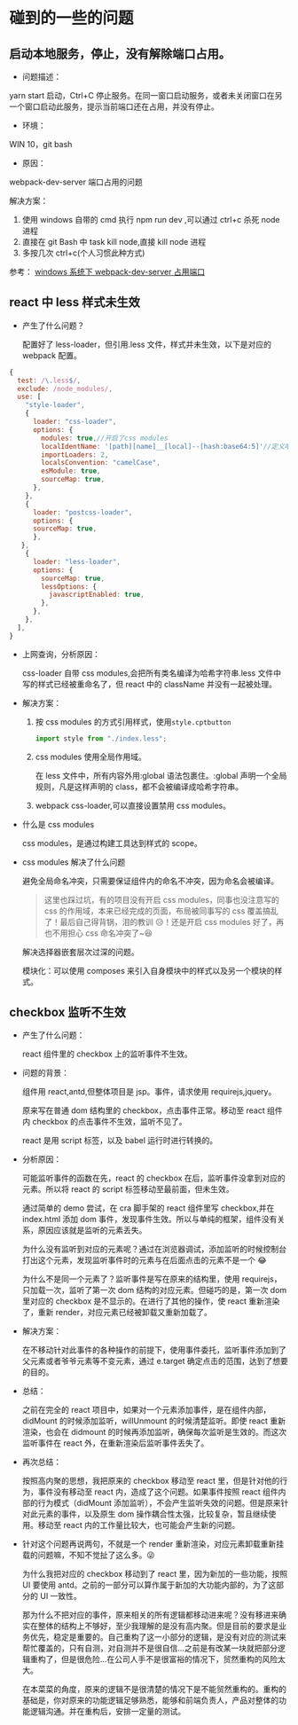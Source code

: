# 碰到的一些的问题

## 启动本地服务，停止，没有解除端口占用。

- 问题描述：

yarn start 启动，Ctrl+C 停止服务。在同一窗口启动服务，或者未关闭窗口在另一个窗口启动此服务，提示当前端口还在占用，并没有停止。

- 环境：

WIN 10，git bash

- 原因：

webpack-dev-server 端口占用的问题

解决方案：

1. 使用 windows 自带的 cmd 执行 npm run dev ,可以通过 ctrl+c 杀死 node 进程
2. 直接在 git Bash 中 task kill node,直接 kill node 进程
3. 多按几次 ctrl+c(个人习惯此种方式)

<!-- todo: 思考：有些项目没有这个问题，构建方式有何不同？ cra 没有 eject 的的项目没有这个问题。脚手架的后端服务是怎么实现的？ -->

参考： [windows 系统下 webpack-dev-server 占用端口](https://juejin.cn/post/6844903609528745991)

## react 中 less 样式未生效

- 产生了什么问题？

  配置好了 less-loader，但引用.less 文件，样式并未生效，以下是对应的 webpack 配置。

```js
{
  test: /\.less$/,
  exclude: /node_modules/,
  use: [
    "style-loader",
    {
      loader: "css-loader",
      options: {
        modules: true,//开启了css modules
        localIdentName: '[path][name]__[local]--[hash:base64:5]'//定义哈希类名
        importLoaders: 2,
        localsConvention: "camelCase",
        esModule: true,
        sourceMap: true,
      },
    },
    {
      loader: "postcss-loader",
      options: {
      sourceMap: true,
      },
   },
    {
      loader: "less-loader",
      options: {
        sourceMap: true,
        lessOptions: {
          javascriptEnabled: true,
        },
      },
    },
  ],
}
```

- 上网查询，分析原因：

  css-loader 自带 css modules,会把所有类名编译为哈希字符串.less 文件中写的样式已经被重命名了，但 react 中的 className 并没有一起被处理。

- 解决方案：

  1. 按 css modules 的方式引用样式，使用`style.cptbutton`

     ```js
     import style from "./index.less";
     ```

  2. css modules 使用全局作用域。

     在 less 文件中，所有内容外用:global 语法包裹住。:global 声明一个全局规则，凡是这样声明的 class，都不会被编译成哈希字符串。

  3. webpack css-loader,可以直接设置禁用 css modules。

- 什么是 css modules

  css modules，是通过构建工具达到样式的 scope。

- css modules 解决了什么问题

  避免全局命名冲突，只需要保证组件内的命名不冲突，因为命名会被编译。

  > 这里也踩过坑，有的项目没有开启 css modules，同事也没注意写的 css 的作用域，本来已经完成的页面，布局被同事写的 css 覆盖搞乱了！最后自己得背锅，泪的教训 😥！还是开启 css modules 好了，再也不用担心 css 命名冲突了~😆

  解决选择器嵌套层次过深的问题。

  模块化：可以使用 composes 来引入自身模块中的样式以及另一个模块的样式。

## checkbox 监听不生效

- 产生了什么问题：

  react 组件里的 checkbox 上的监听事件不生效。

- 问题的背景：

  组件用 react,antd,但整体项目是 jsp。事件，请求使用 requirejs,jquery。

  原来写在普通 dom 结构里的 checkbox，点击事件正常。移动至 react 组件内 checkbox 的点击事件不生效，监听不见了。

  react 是用 script 标签，以及 babel 运行时进行转换的。

- 分析原因：

  可能监听事件的函数在先，react 的 checkbox 在后，监听事件没拿到对应的元素。所以将 react 的 script 标签移动至最前面，但未生效。

  通过简单的 demo 尝试，在 cra 脚手架的 react 组件里写 checkbox,并在 index.html 添加 dom 事件，发现事件生效。所以与单纯的框架，组件没有关系，原因应该就是监听的元素丢失。

  为什么没有监听到对应的元素呢？通过在浏览器调试，添加监听的时候控制台打出这个元素，发现监听事件时的元素与在后面点击的元素不是一个 😂

  为什么不是同一个元素了？监听事件是写在原来的结构里，使用 requirejs，只加载一次，监听了第一次 dom 结构的对应元素。但碰巧的是，第一次 dom 里对应的 checkbox 是不显示的。在进行了其他的操作，使 react 重新渲染了，重新 render，对应元素已经被卸载又重新加载了。

- 解决方案：

  在不移动针对此事件的各种操作的前提下，使用事件委托，监听事件添加到了父元素或者爷爷元素等不变元素，通过 e.target 确定点击的范围，达到了想要的目的。

- 总结：

  之前在完全的 react 项目中，如果对一个元素添加事件，是在组件内部，didMount 的时候添加监听，willUnmount 的时候清楚监听。即使 react 重新渲染，也会在 didmount 的时候再添加监听，确保每次监听是生效的。而这次监听事件在 react 外，在重新渲染后监听事件丢失了。

- 再次总结：

  按照高内聚的思想，我把原来的 checkbox 移动至 react 里，但是针对他的行为，事件没有移动至 react 内，造成了这个问题。如果事件按照 react 组件内部的行为模式（didMount 添加监听），不会产生监听失效的问题。但是原来针对此元素的事件，以及原生 dom 操作耦合性太强，比较复杂，暂且继续使用。移动至 react 内的工作量比较大，也可能会产生新的问题。

- 针对这个问题再说两句，不就是一个 render 重新渲染，对应元素卸载重新挂载的问题嘛，不知不觉扯了这么多。😜

  为什么我把对应的 checkbox 移动到了 react 里，因为新加的一些功能，按照 UI 要使用 antd。之前的一部分可以算作属于新加的大功能内部的，为了这部分的 UI 一致性。

  那为什么不把对应的事件，原来相关的所有逻辑都移动进来呢？没有移进来确实在整体的结构上不够好，至少我理解的是没有高内聚。但是目前的要求是业务优先，稳定是重要的。自己重构了这一小部分的逻辑，是没有对应的测试来帮忙覆盖的，只有自测，对自测并不是很自信...之前是有改某一块就把部分逻辑重构了，但是很危险...在公司人手不是很富裕的情况下，贸然重构的风险太大。

  在本菜菜的角度，原来的逻辑不是很清楚的情况下是不能贸然重构的。重构的基础是，你对原来的功能逻辑足够熟悉，能够和前端负责人，产品对整体的功能逻辑沟通。并在重构后，安排一定量的测试。
